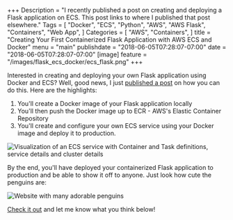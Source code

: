 +++
Description = "I recently published a post on creating and deploying a Flask application on ECS. This post links to where I published that post elsewhere."
Tags = [
  "Docker",
  "ECS",
  "Python",
  "AWS",
  "AWS Flask",
  "Containers",
  "Web App",
]
Categories = [
  "AWS",
  "Containers",
]
title = "Creating Your First Containerized Flask Application with AWS ECS and Docker"
menu = "main"
publishdate = "2018-06-05T07:28:07-07:00"
date = "2018-06-05T07:28:07-07:00"
[image]
    feature = "/images/flask_ecs_docker/ecs_flask.png"
+++

Interested in creating and deploying your own Flask application using Docker and ECS? Well, good news, I just [published a post](https://wpengine.linuxacademy.com/linuxacademy-com/deploying-a-containerized-flask-application-with-aws-ecs-and-docker/) on how you can do this. Here are the highlights:

<!--more-->

1. You'll create a Docker image of your Flask application locally
2. You'll then push the Docker image up to ECR - AWS's Elastic Container Repository
3. You'll create and configure your own ECS service using your Docker image and deploy it to production. 

![Visualization of an ECS service with Container and Task definitions, service details and cluster details](/images/flask_ecs_docker/ecs_example.png)

By the end, you'll have deployed your containerized Flask application to production and be able to show it off to anyone. Just look how cute the penguins are:

![Website with many adorable penguins](/images/flask_ecs_docker/ecs_flask.png)

[Check it out](https://wpengine.linuxacademy.com/linuxacademy-com/deploying-a-containerized-flask-application-with-aws-ecs-and-docker/) and let me know what you think below!


